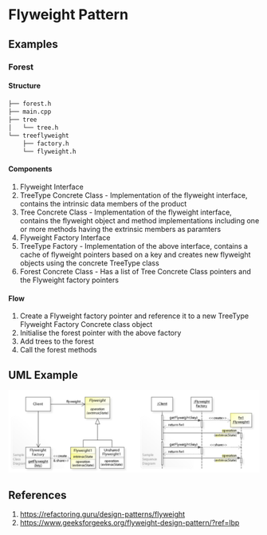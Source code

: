 # Flyweight Pattern

## Examples

### Forest

#### Structure
```
├── forest.h
├── main.cpp
├── tree
│   └── tree.h
└── treeflyweight
    ├── factory.h
    └── flyweight.h
```

#### Components

1. Flyweight Interface
2. TreeType Concrete Class - Implementation of the flyweight interface, contains the intrinsic data members of the product
3. Tree Concrete Class - Implementation of the flyweight interface, contains the flyweight object and method implementations including one or more methods having the extrinsic members as paramters
4. Flyweight Factory Interface
5. TreeType Factory - Implementation of the above interface, contains a cache of flyweight pointers based on a key and creates new flyweight objects using the concrete TreeType class
6. Forest Concrete Class - Has a list of Tree Concrete Class pointers and the Flyweight factory pointers

#### Flow
1. Create a Flyweight factory pointer and reference it to a new TreeType Flyweight Factory Concrete class object
2. Initialise the forest pointer with the above factory
3. Add trees to the forest
4. Call the forest methods


## UML Example
![UML Flyweight](../../imgs/uml-flyweight.png)

## References
1. https://refactoring.guru/design-patterns/flyweight
2. https://www.geeksforgeeks.org/flyweight-design-pattern/?ref=lbp